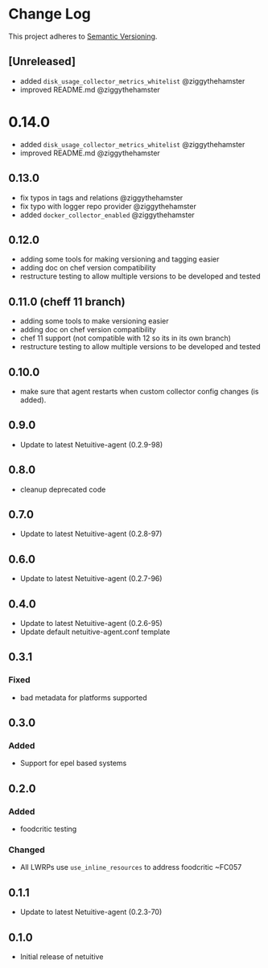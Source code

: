 # Change Log
This project adheres to [Semantic Versioning](http://semver.org/).

## [Unreleased]
- added `disk_usage_collector_metrics_whitelist` @ziggythehamster
- improved README.md @ziggythehamster

# 0.14.0
- added `disk_usage_collector_metrics_whitelist` @ziggythehamster
- improved README.md @ziggythehamster

## 0.13.0
- fix typos in tags and relations @ziggythehamster
- fix typo with logger repo provider @ziggythehamster
- added `docker_collector_enabled` @ziggythehamster


## 0.12.0
- adding some tools for making versioning and tagging easier
- adding doc on chef version compatibility
- restructure testing to allow multiple versions to be developed and tested

## 0.11.0 (cheff 11 branch)
- adding some tools to make versioning easier
- adding doc on chef version compatibility
- chef 11 support (not compatible with 12 so its in its own branch)
- restructure testing to allow multiple versions to be developed and tested

## 0.10.0
- make sure that agent restarts when custom collector config changes (is added).

## 0.9.0
- Update to latest Netuitive-agent (0.2.9-98)

## 0.8.0
- cleanup deprecated code

## 0.7.0
- Update to latest Netuitive-agent (0.2.8-97)

## 0.6.0
- Update to latest Netuitive-agent (0.2.7-96)

## 0.4.0
- Update to latest Netuitive-agent (0.2.6-95)
- Update default netuitive-agent.conf template

## 0.3.1
### Fixed
- bad metadata for platforms supported

## 0.3.0
### Added
- Support for epel based systems

## 0.2.0
### Added
- foodcritic testing
### Changed
- All LWRPs use `use_inline_resources` to address foodcritic ~FC057

## 0.1.1
- Update to latest Netuitive-agent (0.2.3-70)

## 0.1.0
- Initial release of netuitive
